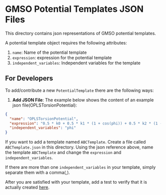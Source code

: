# GMSO Potential Templates JSON Files

This directory contains json representations of GMSO potential 
templates. 

A potential template object requires the following attributes:

1. `name`: Name of the potential template
2. `expression`: expression for the potential template
3. `independent_variables`: Independent variables for the template 


## For Developers
To add/contribute a new `PotentialTemplate` there are the following ways:

1. **Add JSON File**: The example below shows the content of an example json file(OPLSTorsionPotential):
```json
{
  "name": "OPLSTorsionPotential",
  "expression": "0.5 * k0 + 0.5 * k1 * (1 + cos(phi)) + 0.5 * k2 * (1 - cos(2*phi)) + 0.5 * k3 * (1 + cos(3*phi)) + 0.5 * k4 * (1 - cos(4*phi))",
  "independent_variables": "phi"
}
```
If you want to add a template named `ABCTemplate`. Create a file called
`ABCTemplate.json` in this directory. Using the json reference above, 
name the template `ABCTemplate` and change the `expression` and `independent_variables`.

If there are more than one  `independent_variables` in your template, simply separate them with a comma(,).

After you are satisfied with your template, add a test to verify that it is actually created [here](../../tests/test_potential_templates.py).